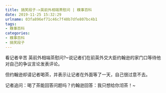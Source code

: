 ```yaml
---
title: 搞笑段子->英前外相端茶慰问 | 糗事百科
date: 2019-11-25 15:32:29
urlname: 03fa896ef71c46c7f40b7dfe807bc4b1
tags: 
- 糗事百科
categories:
- 糗事百科
- 搞笑段子
---
```

看记者辛苦 英前外相端茶慰问?~说记者们在前英外交大臣约翰逊的家门口等待他对自己的争议言论发表评论。

但约翰逊却请记者喝茶，并表示让记者在外面等了一天，自己很过意不去。

记者追问：喝了茶能回答问题吗？约翰逊回答：我只想给你沏茶！~


